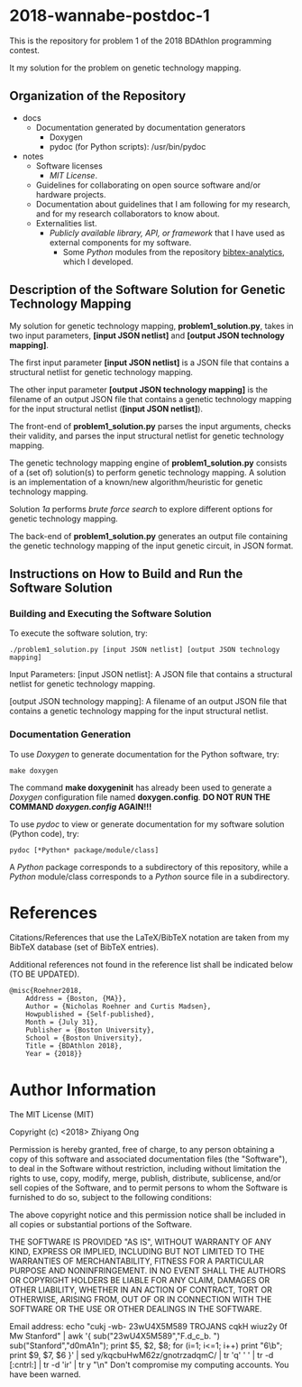 # 2018-wannabe-postdoc-1

This is the repository for problem 1 of the 2018 BDAthlon programming contest.

It my solution for the problem on genetic technology mapping.


## Organization of the Repository

+ docs
	- Documentation generated by documentation generators
		* Doxygen
		* pydoc (for Python scripts): /usr/bin/pydoc
+ notes
	- Software licenses
		* *MIT License*.
	- Guidelines for collaborating on open source software and/or hardware
      projects.
    * Documentation about guidelines that I am following for my research,
  		  and for my research collaborators to know about.
  - Externalities list.
    * *Publicly available library, API, or framework* that I have used as
        external components for my software.
		* Some *Python* modules from the repository [bibtex-analytics](https://github.com/eda-ricercatore/bibtex-analytics),
			which I developed.


##  Description of the Software Solution for Genetic Technology Mapping

My solution for genetic technology mapping, **problem1_solution.py**, takes in
	two input parameters, **[input JSON netlist]** and **[output JSON technology mapping]**.

The first input parameter **[input JSON netlist]** is a JSON file that contains
	a structural netlist for genetic technology mapping.

The other input parameter **[output JSON technology mapping]** is the filename
	of an output JSON file that contains a genetic technology mapping for the
	input structural netlist (**[input JSON netlist]**).

The front-end of **problem1_solution.py** parses the input arguments, checks
	their validity, and parses the input structural netlist for genetic
	technology mapping.

The genetic technology mapping engine of **problem1_solution.py** consists of a
	(set of) solution(s) to perform genetic technology mapping.
	A solution is an implementation of a known/new algorithm/heuristic for
		genetic technology mapping.

Solution *1a* performs *brute force search* to explore different options for
	genetic technology mapping.


The back-end of **problem1_solution.py** generates an output file containing
	the genetic technology mapping of the input genetic circuit, in JSON format.








##  Instructions on How to Build and Run the Software Solution

###	Building and Executing the Software Solution

To execute the software solution, try:

	./problem1_solution.py [input JSON netlist] [output JSON technology mapping]

Input Parameters:
[input JSON netlist]:							A JSON file that contains a structural
																		netlist for genetic technology mapping.

[output JSON technology mapping]:	A filename of an output JSON file that
																		contains a genetic technology mapping for
																		the input structural netlist.


###	Documentation Generation

To use *Doxygen* to generate documentation for the Python software, try:

	make doxygen

The command **make doxygeninit** has already been used to generate a *Doxygen*
	configuration file named **doxygen.config**.
	**DO NOT RUN THE COMMAND *doxygen.config* AGAIN!!!**

To use *pydoc* to view or generate documentation for my software solution
	(Python code), try:

	pydoc [*Python* package/module/class]

A *Python* package corresponds to a subdirectory of this repository, while a
	*Python* module/class corresponds to a *Python* source file in a subdirectory.



#	References

Citations/References that use the LaTeX/BibTeX notation are taken from my
	BibTeX database (set of BibTeX entries).

Additional references not found in the reference list shall be indicated below (TO BE UPDATED).


	@misc{Roehner2018,
		Address = {Boston, {MA}},
		Author = {Nicholas Roehner and Curtis Madsen},
		Howpublished = {Self-published},
		Month = {July 31},
		Publisher = {Boston University},
		School = {Boston University},
		Title = {BDAthlon 2018},
		Year = {2018}}



#	Author Information

The MIT License (MIT)

Copyright (c) <2018> Zhiyang Ong

Permission is hereby granted, free of charge, to any person obtaining a copy of this software and associated documentation files (the "Software"), to deal in the Software without restriction, including without limitation the rights to use, copy, modify, merge, publish, distribute, sublicense, and/or sell copies of the Software, and to permit persons to whom the Software is furnished to do so, subject to the following conditions:

The above copyright notice and this permission notice shall be included in all copies or substantial portions of the Software.

THE SOFTWARE IS PROVIDED "AS IS", WITHOUT WARRANTY OF ANY KIND, EXPRESS OR IMPLIED, INCLUDING BUT NOT LIMITED TO THE WARRANTIES OF MERCHANTABILITY, FITNESS FOR A PARTICULAR PURPOSE AND NONINFRINGEMENT. IN NO EVENT SHALL THE AUTHORS OR COPYRIGHT HOLDERS BE LIABLE FOR ANY CLAIM, DAMAGES OR OTHER LIABILITY, WHETHER IN AN ACTION OF CONTRACT, TORT OR OTHERWISE, ARISING FROM, OUT OF OR IN CONNECTION WITH THE SOFTWARE OR THE USE OR OTHER DEALINGS IN THE SOFTWARE.

Email address: echo "cukj -wb- 23wU4X5M589 TROJANS cqkH wiuz2y 0f Mw Stanford" | awk '{ sub("23wU4X5M589","F.d_c_b. ") sub("Stanford","d0mA1n"); print $5, $2, $8; for (i=1; i<=1; i++) print "6\b"; print $9, $7, $6 }' | sed y/kqcbuHwM62z/gnotrzadqmC/ | tr 'q' ' ' | tr -d [:cntrl:] | tr -d 'ir' | tr y "\n"		Don't compromise my computing accounts. You have been warned.
